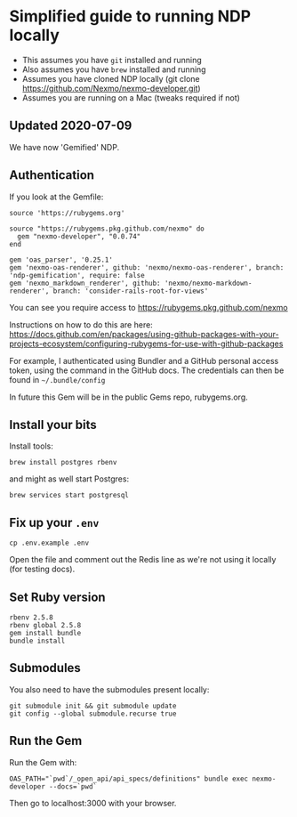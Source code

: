 # Simplified guide to running NDP locally

* This assumes you have `git` installed and running
* Also assumes you have `brew` installed and running
* Assumes you have cloned NDP locally (git clone https://github.com/Nexmo/nexmo-developer.git)
* Assumes you are running on a Mac (tweaks required if not)

## Updated 2020-07-09

We have now 'Gemified' NDP. 

## Authentication

If you look at the Gemfile:

```
source 'https://rubygems.org'

source "https://rubygems.pkg.github.com/nexmo" do
  gem "nexmo-developer", "0.0.74"
end

gem 'oas_parser', '0.25.1'
gem 'nexmo-oas-renderer', github: 'nexmo/nexmo-oas-renderer', branch: 'ndp-gemification', require: false
gem 'nexmo_markdown_renderer', github: 'nexmo/nexmo-markdown-renderer', branch: 'consider-rails-root-for-views'
```

You can see you require access to https://rubygems.pkg.github.com/nexmo 

Instructions on how to do this are here: https://docs.github.com/en/packages/using-github-packages-with-your-projects-ecosystem/configuring-rubygems-for-use-with-github-packages

For example, I authenticated using Bundler and a GitHub personal access token, using the command in the GitHub docs. The credentials can then be found in `~/.bundle/config`

In future this Gem will be in the public Gems repo, rubygems.org.

## Install your bits

Install tools:

``` shell
brew install postgres rbenv
```

and might as well start Postgres:

``` shell
brew services start postgresql
```

## Fix up your `.env`

``` shell
cp .env.example .env
```

Open the file and comment out the Redis line as we're not using it locally (for testing docs).

## Set Ruby version

``` shell
rbenv 2.5.8
rbenv global 2.5.8
gem install bundle
bundle install
```

## Submodules

You also need to have the submodules present locally:

``` shell
git submodule init && git submodule update
git config --global submodule.recurse true
```

## Run the Gem

Run the Gem with:

```shell
OAS_PATH="`pwd`/_open_api/api_specs/definitions" bundle exec nexmo-developer --docs=`pwd`
```

Then go to localhost:3000 with your browser.
